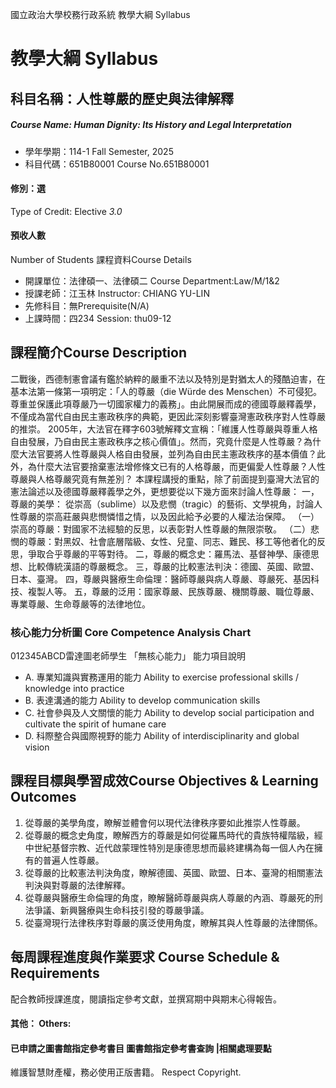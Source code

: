 國立政治大學校務行政系統 教學大綱 Syllabus
# 教學大綱 Syllabus
##  科目名稱：人性尊嚴的歷史與法律解釋
#####  Course Name: Human Dignity: Its History and Legal Interpretation
  * 學年學期：114-1 Fall Semester, 2025 
  * 科目代碼：651B80001 Course No.651B80001
#### 修別：選
Type of Credit: Elective 
_3.0_
#### 預收人數
Number of Students
課程資料Course Details
  * 開課單位：法律碩一、法律碩二 Course Department:Law/M/1&2 
  * 授課老師：江玉林 Instructor: CHIANG YU-LIN 
  * 先修科目：無Prerequisite(N/A)
  * 上課時間：四234 Session: thu09-12
##  課程簡介Course Description
二戰後，西德制憲會議有鑑於納粹的嚴重不法以及特別是對猶太人的殘酷迫害，在基本法第一條第一項明定：「人的尊嚴（die Würde des Menschen）不可侵犯。尊重並保護此項尊嚴乃一切國家權力的義務」。由此開展而成的德國尊嚴釋義學，不僅成為當代自由民主憲政秩序的典範，更因此深刻影響臺灣憲政秩序對人性尊嚴的推崇。
2005年，大法官在釋字603號解釋文宣稱：「維護人性尊嚴與尊重人格自由發展，乃自由民主憲政秩序之核心價值」。然而，究竟什麼是人性尊嚴？為什麼大法官要將人性尊嚴與人格自由發展，並列為自由民主憲政秩序的基本價值？此外，為什麼大法官要捨棄憲法增修條文已有的人格尊嚴，而更偏愛人性尊嚴？人性尊嚴與人格尊嚴究竟有無差別？
本課程講授的重點，除了前面提到臺灣大法官的憲法論述以及德國尊嚴釋義學之外，更想要從以下幾方面來討論人性尊嚴：
一，尊嚴的美學：
從崇高（sublime）以及悲憫（tragic）的藝術、文學視角，討論人性尊嚴的崇高莊嚴與悲憫憐惜之情，以及因此給予必要的人權法治保障。
（一）崇高的尊嚴：對國家不法經驗的反思，以表彰對人性尊嚴的無限崇敬。
（二）悲憫的尊嚴：對黑奴、社會底層階級、女性、兒童、同志、難民、移工等他者化的反思，爭取合乎尊嚴的平等對待。
二，尊嚴的概念史：羅馬法、基督神學、康德思想、比較傳統漢語的尊嚴概念。
三，尊嚴的比較憲法判決：德國、英國、歐盟、日本、臺灣。
四，尊嚴與醫療生命倫理：醫師尊嚴與病人尊嚴、尊嚴死、基因科技、複製人等。
五，尊嚴的泛用：國家尊嚴、民族尊嚴、機關尊嚴、職位尊嚴、專業尊嚴、生命尊嚴等的法律地位。
###  核心能力分析圖 Core Competence Analysis Chart
012345ABCD雷達圖老師學生
「無核心能力」 
能力項目說明
  * A. 專業知識與實務運用的能力 Ability to exercise professional skills / knowledge into practice
  * B. 表達溝通的能力 Ability to develop communication skills
  * C. 社會參與及人文關懷的能力 Ability to develop social participation and cultivate the spirit of humane care
  * D. 科際整合與國際視野的能力 Ability of interdisciplinarity and global vision
##  課程目標與學習成效Course Objectives & Learning Outcomes 
1. 從尊嚴的美學角度，瞭解並體會何以現代法律秩序要如此推崇人性尊嚴。
2. 從尊嚴的概念史角度，瞭解西方的尊嚴是如何從羅馬時代的貴族特權階級，經中世紀基督宗教、近代啟蒙理性特別是康德思想而最終建構為每一個人內在擁有的普遍人性尊嚴。
3. 從尊嚴的比較憲法判決角度，瞭解德國、英國、歐盟、日本、臺灣的相關憲法判決與對尊嚴的法律解釋。
4. 從尊嚴與醫療生命倫理的角度，瞭解醫師尊嚴與病人尊嚴的內涵、尊嚴死的刑法爭議、新興醫療與生命科技引發的尊嚴爭議。
5. 從臺灣現行法律秩序對尊嚴的廣泛使用角度，瞭解其與人性尊嚴的法律關係。
##  每周課程進度與作業要求 Course Schedule & Requirements
配合教師授課進度，閱讀指定參考文獻，並撰寫期中與期末心得報告。
####  其他： Others:
####  已申請之圖書館指定參考書目  圖書館指定參考書查詢 |相關處理要點
維護智慧財產權，務必使用正版書籍。 Respect Copyright.